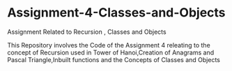 # Assignment-4-Classes-and-Objects
Assignment Related to Recursion , Classes and Objects

This Repository involves the Code of the Assignment 4 releating to the concept of Recursion used in Tower of Hanoi,Creation of Anagrams and Pascal Triangle,Inbuilt functions 
and the Concepts of Classes and Objects
